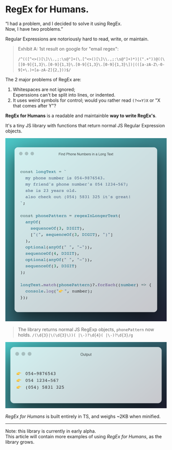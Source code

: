 # RegEx for Humans.

   “I had a problem, and I decided to solve it using RegEx.  
    Now, I have two problems.”

Regular Expressions are notoriously hard to read, write, or maintain.

> Exhibit A: 1st result on google for "email regex":
>
> `/^(([^<>()[\]\\.,;:\s@"]+(\.[^<>()[\]\\.,;:\s@"]+)*)|(".+"))@((\[[0-9]{1,3}\.[0-9]{1,3}\.[0-9]{1,3}\.[0-9]{1,3}\])|(([a-zA-Z\-0-9]+\.)+[a-zA-Z]{2,}))$/`

The 2 major problems of RegEx are:
1. Whitespaces are not ignored;  
   Experssions can't be split into lines, or indented.
2. It uses weird symbols for control;
   would you rather read `(?<=Y)X` or "X that comes after Y"?

**RegEx for Humans** is a readable and maintainble **way to write RegEx's**.  

It's a tiny JS library with functions that return normal JS Regular Expression objects.  

![exmaple-1: find phone numbers in a long text](https://github.com/nitasn/regex-for-humans/blob/master/example-1.png?raw=1)

> The library returns normal JS RegExp objects, `phonePattern` now holds. 
> `/(\d{3}|\(\d{3}\))( |\-)?\d{4}( |\-)?\d{3}/g`

![output of exmaple-1](https://github.com/nitasn/regex-for-humans/blob/master/exmple-1-output.png?raw=1)

*RegEx for Humans* is built entirely in TS, and weighs ~2KB when minified.

***

Note: this library is currently in early alpha.  
This article will contain more examples of using *RegEx for Humans*, as the library grows.
